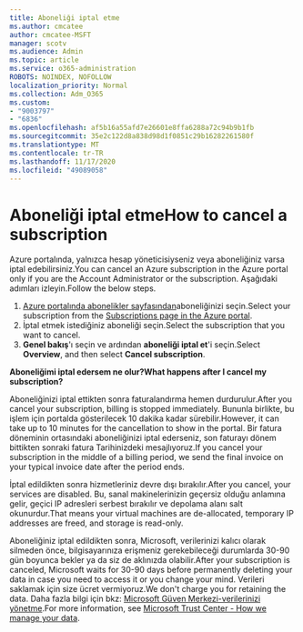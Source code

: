 ```yaml
---
title: Aboneliği iptal etme
ms.author: cmcatee
author: cmcatee-MSFT
manager: scotv
ms.audience: Admin
ms.topic: article
ms.service: o365-administration
ROBOTS: NOINDEX, NOFOLLOW
localization_priority: Normal
ms.collection: Adm_O365
ms.custom:
- "9003797"
- "6836"
ms.openlocfilehash: af5b16a55afd7e26601e8ffa6288a72c94b9b1fb
ms.sourcegitcommit: 35e2c122d8a838d98d1f0851c29b16282261580f
ms.translationtype: MT
ms.contentlocale: tr-TR
ms.lasthandoff: 11/17/2020
ms.locfileid: "49089058"
---
```

# <a name="how-to-cancel-a-subscription"></a><span data-ttu-id="979c8-102">Aboneliği iptal etme</span><span class="sxs-lookup"><span data-stu-id="979c8-102">How to cancel a subscription</span></span>

<span data-ttu-id="979c8-103">Azure portalında, yalnızca hesap yöneticisiyseniz veya aboneliğiniz varsa iptal edebilirsiniz.</span><span class="sxs-lookup"><span data-stu-id="979c8-103">You can cancel an Azure subscription in the Azure portal only if you are the Account Administrator or the subscription.</span></span> <span data-ttu-id="979c8-104">Aşağıdaki adımları izleyin.</span><span class="sxs-lookup"><span data-stu-id="979c8-104">Follow the below steps.</span></span>

1. <span data-ttu-id="979c8-105">[Azure portalında abonelikler sayfasından](https://ms.portal.azure.com/#blade/Microsoft_Azure_Billing/SubscriptionsBlade)aboneliğinizi seçin.</span><span class="sxs-lookup"><span data-stu-id="979c8-105">Select your subscription from the [Subscriptions page in the Azure portal](https://ms.portal.azure.com/#blade/Microsoft_Azure_Billing/SubscriptionsBlade).</span></span>
2. <span data-ttu-id="979c8-106">İptal etmek istediğiniz aboneliği seçin.</span><span class="sxs-lookup"><span data-stu-id="979c8-106">Select the subscription that you want to cancel.</span></span>
3. <span data-ttu-id="979c8-107">**Genel bakış**'ı seçin ve ardından **aboneliği iptal et**'i seçin.</span><span class="sxs-lookup"><span data-stu-id="979c8-107">Select **Overview**, and then select **Cancel subscription**.</span></span>

<span data-ttu-id="979c8-108">**Aboneliğimi iptal edersem ne olur?**</span><span class="sxs-lookup"><span data-stu-id="979c8-108">**What happens after I cancel my subscription?**</span></span>

<span data-ttu-id="979c8-109">Aboneliğinizi iptal ettikten sonra faturalandırma hemen durdurulur.</span><span class="sxs-lookup"><span data-stu-id="979c8-109">After you cancel your subscription, billing is stopped immediately.</span></span> <span data-ttu-id="979c8-110">Bununla birlikte, bu işlem için portalda gösterilecek 10 dakika kadar sürebilir.</span><span class="sxs-lookup"><span data-stu-id="979c8-110">However, it can take up to 10 minutes for the cancellation to show in the portal.</span></span> <span data-ttu-id="979c8-111">Bir fatura döneminin ortasındaki aboneliğinizi iptal ederseniz, son faturayı dönem bittikten sonraki fatura Tarihinizdeki mesajlıyoruz.</span><span class="sxs-lookup"><span data-stu-id="979c8-111">If you cancel your subscription in the middle of a billing period, we send the final invoice on your typical invoice date after the period ends.</span></span>

<span data-ttu-id="979c8-112">İptal edildikten sonra hizmetleriniz devre dışı bırakılır.</span><span class="sxs-lookup"><span data-stu-id="979c8-112">After you cancel, your services are disabled.</span></span> <span data-ttu-id="979c8-113">Bu, sanal makinelerinizin geçersiz olduğu anlamına gelir, geçici IP adresleri serbest bırakılır ve depolama alanı salt okunurdur.</span><span class="sxs-lookup"><span data-stu-id="979c8-113">That means your virtual machines are de-allocated, temporary IP addresses are freed, and storage is read-only.</span></span>

<span data-ttu-id="979c8-114">Aboneliğiniz iptal edildikten sonra, Microsoft, verilerinizi kalıcı olarak silmeden önce, bilgisayarınıza erişmeniz gerekebileceği durumlarda 30-90 gün boyunca bekler ya da siz de aklınızda olabilir.</span><span class="sxs-lookup"><span data-stu-id="979c8-114">After your subscription is canceled, Microsoft waits for 30-90 days before permanently deleting your data in case you need to access it or you change your mind.</span></span> <span data-ttu-id="979c8-115">Verileri saklamak için size ücret vermiyoruz.</span><span class="sxs-lookup"><span data-stu-id="979c8-115">We don't charge you for retaining the data.</span></span> <span data-ttu-id="979c8-116">Daha fazla bilgi için bkz: [Microsoft Güven Merkezi-verilerinizi yönetme](https://www.microsoft.com/trust-center/privacy/data-management#leave).</span><span class="sxs-lookup"><span data-stu-id="979c8-116">For more information, see [Microsoft Trust Center - How we manage your data](https://www.microsoft.com/trust-center/privacy/data-management#leave).</span></span>

